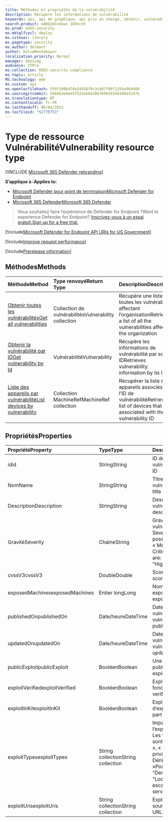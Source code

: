 ```yaml
---
title: Méthodes et propriétés de la vulnérabilité
description: Récupère les informations de vulnérabilité
keywords: api, api de graphique, api pris en charge, obtenir, vulnérabilité
search.product: eADQiWindows 10XVcnh
ms.prod: m365-security
ms.mktglfcycl: deploy
ms.sitesec: library
ms.pagetype: security
ms.author: dolmont
author: DulceMontemayor
localization_priority: Normal
manager: dansimp
audience: ITPro
ms.collection: M365-security-compliance
ms.topic: article
MS.technology: mde
ms.custom: api
ms.openlocfilehash: 559f1006478a34936f8c3cdd7f9bf1293e964d08
ms.sourcegitcommit: 5d8de3e9ee5f52a3eb4206f690365bb108a3247b
ms.translationtype: MT
ms.contentlocale: fr-FR
ms.lasthandoff: 06/04/2021
ms.locfileid: "52770753"
---
```

# <a name="vulnerability-resource-type"></a><span data-ttu-id="6c6c2-104">Type de ressource Vulnérabilité</span><span class="sxs-lookup"><span data-stu-id="6c6c2-104">Vulnerability resource type</span></span>

[!INCLUDE [Microsoft 365 Defender rebranding](../../includes/microsoft-defender.md)]


<span data-ttu-id="6c6c2-105">**S’applique à :**</span><span class="sxs-lookup"><span data-stu-id="6c6c2-105">**Applies to:**</span></span>
- [<span data-ttu-id="6c6c2-106">Microsoft Defender pour point de terminaison</span><span class="sxs-lookup"><span data-stu-id="6c6c2-106">Microsoft Defender for Endpoint</span></span>](https://go.microsoft.com/fwlink/?linkid=2154037)
- [<span data-ttu-id="6c6c2-107">Microsoft 365 Defender</span><span class="sxs-lookup"><span data-stu-id="6c6c2-107">Microsoft 365 Defender</span></span>](https://go.microsoft.com/fwlink/?linkid=2118804)

> <span data-ttu-id="6c6c2-108">Vous souhaitez faire l’expérience de Defender for Endpoint ?</span><span class="sxs-lookup"><span data-stu-id="6c6c2-108">Want to experience Defender for Endpoint?</span></span> [<span data-ttu-id="6c6c2-109">Inscrivez-vous à un essai gratuit.</span><span class="sxs-lookup"><span data-stu-id="6c6c2-109">Sign up for a free trial.</span></span>](https://www.microsoft.com/microsoft-365/windows/microsoft-defender-atp?ocid=docs-wdatp-pullalerts-abovefoldlink) 

[!include[Microsoft Defender for Endpoint API URIs for US Government](../../includes/microsoft-defender-api-usgov.md)]

[!include[Improve request performance](../../includes/improve-request-performance.md)]


[!include[Prerelease information](../../includes/prerelease.md)]

## <a name="methods"></a><span data-ttu-id="6c6c2-110">Méthodes</span><span class="sxs-lookup"><span data-stu-id="6c6c2-110">Methods</span></span>
<span data-ttu-id="6c6c2-111">Méthode</span><span class="sxs-lookup"><span data-stu-id="6c6c2-111">Method</span></span> |<span data-ttu-id="6c6c2-112">Type renvoyé</span><span class="sxs-lookup"><span data-stu-id="6c6c2-112">Return Type</span></span> |<span data-ttu-id="6c6c2-113">Description</span><span class="sxs-lookup"><span data-stu-id="6c6c2-113">Description</span></span>
:---|:---|:---
[<span data-ttu-id="6c6c2-114">Obtenir toutes les vulnérabilités</span><span class="sxs-lookup"><span data-stu-id="6c6c2-114">Get all vulnerabilities</span></span>](get-all-vulnerabilities.md) | <span data-ttu-id="6c6c2-115">Collection de vulnérabilités</span><span class="sxs-lookup"><span data-stu-id="6c6c2-115">Vulnerability collection</span></span> | <span data-ttu-id="6c6c2-116">Récupère une liste de toutes les vulnérabilités affectant l’organisation</span><span class="sxs-lookup"><span data-stu-id="6c6c2-116">Retrieves a list of all the vulnerabilities affecting the organization</span></span>
[<span data-ttu-id="6c6c2-117">Obtenir la vulnérabilité par ID</span><span class="sxs-lookup"><span data-stu-id="6c6c2-117">Get vulnerability by Id</span></span>](get-vulnerability-by-id.md) | <span data-ttu-id="6c6c2-118">Vulnérabilité</span><span class="sxs-lookup"><span data-stu-id="6c6c2-118">Vulnerability</span></span> | <span data-ttu-id="6c6c2-119">Récupère les informations de vulnérabilité par son ID</span><span class="sxs-lookup"><span data-stu-id="6c6c2-119">Retrieves vulnerability information by its ID</span></span>
[<span data-ttu-id="6c6c2-120">Liste des appareils par vulnérabilité</span><span class="sxs-lookup"><span data-stu-id="6c6c2-120">List devices by vulnerability</span></span>](get-machines-by-vulnerability.md)| <span data-ttu-id="6c6c2-121">Collection MachineRef</span><span class="sxs-lookup"><span data-stu-id="6c6c2-121">MachineRef collection</span></span> | <span data-ttu-id="6c6c2-122">Récupérer la liste des appareils associés à l’ID de vulnérabilité</span><span class="sxs-lookup"><span data-stu-id="6c6c2-122">Retrieve a list of devices that are associated with the vulnerability ID</span></span> 


## <a name="properties"></a><span data-ttu-id="6c6c2-123">Propriétés</span><span class="sxs-lookup"><span data-stu-id="6c6c2-123">Properties</span></span>
<span data-ttu-id="6c6c2-124">Propriété</span><span class="sxs-lookup"><span data-stu-id="6c6c2-124">Property</span></span> |  <span data-ttu-id="6c6c2-125">Type</span><span class="sxs-lookup"><span data-stu-id="6c6c2-125">Type</span></span>    |   <span data-ttu-id="6c6c2-126">Description</span><span class="sxs-lookup"><span data-stu-id="6c6c2-126">Description</span></span>
:---|:---|:---
<span data-ttu-id="6c6c2-127">id</span><span class="sxs-lookup"><span data-stu-id="6c6c2-127">id</span></span> | <span data-ttu-id="6c6c2-128">String</span><span class="sxs-lookup"><span data-stu-id="6c6c2-128">String</span></span> | <span data-ttu-id="6c6c2-129">ID de vulnérabilité</span><span class="sxs-lookup"><span data-stu-id="6c6c2-129">Vulnerability ID</span></span>
<span data-ttu-id="6c6c2-130">Nom</span><span class="sxs-lookup"><span data-stu-id="6c6c2-130">Name</span></span> | <span data-ttu-id="6c6c2-131">String</span><span class="sxs-lookup"><span data-stu-id="6c6c2-131">String</span></span> | <span data-ttu-id="6c6c2-132">Titre de la vulnérabilité</span><span class="sxs-lookup"><span data-stu-id="6c6c2-132">Vulnerability title</span></span>
<span data-ttu-id="6c6c2-133">Description</span><span class="sxs-lookup"><span data-stu-id="6c6c2-133">Description</span></span> | <span data-ttu-id="6c6c2-134">String</span><span class="sxs-lookup"><span data-stu-id="6c6c2-134">String</span></span> | <span data-ttu-id="6c6c2-135">Description de la vulnérabilité</span><span class="sxs-lookup"><span data-stu-id="6c6c2-135">Vulnerability description</span></span> 
<span data-ttu-id="6c6c2-136">Gravité</span><span class="sxs-lookup"><span data-stu-id="6c6c2-136">Severity</span></span> | <span data-ttu-id="6c6c2-137">Chaîne</span><span class="sxs-lookup"><span data-stu-id="6c6c2-137">String</span></span> | <span data-ttu-id="6c6c2-138">Gravité de la vulnérabilité.</span><span class="sxs-lookup"><span data-stu-id="6c6c2-138">Vulnerability Severity.</span></span> <span data-ttu-id="6c6c2-139">Les valeurs possibles sont : « Low », « Medium », « High », « Critical »</span><span class="sxs-lookup"><span data-stu-id="6c6c2-139">Possible values are: “Low”, “Medium”, “High”, “Critical”</span></span>
<span data-ttu-id="6c6c2-140">cvssV3</span><span class="sxs-lookup"><span data-stu-id="6c6c2-140">cvssV3</span></span> | <span data-ttu-id="6c6c2-141">Double</span><span class="sxs-lookup"><span data-stu-id="6c6c2-141">Double</span></span> | <span data-ttu-id="6c6c2-142">Score CVSS v3</span><span class="sxs-lookup"><span data-stu-id="6c6c2-142">CVSS v3 score</span></span>
<span data-ttu-id="6c6c2-143">exposedMachines</span><span class="sxs-lookup"><span data-stu-id="6c6c2-143">exposedMachines</span></span> | <span data-ttu-id="6c6c2-144">Entier long</span><span class="sxs-lookup"><span data-stu-id="6c6c2-144">Long</span></span> | <span data-ttu-id="6c6c2-145">Nombre d’appareils exposés</span><span class="sxs-lookup"><span data-stu-id="6c6c2-145">Number of exposed devices</span></span>
<span data-ttu-id="6c6c2-146">publishedOn</span><span class="sxs-lookup"><span data-stu-id="6c6c2-146">publishedOn</span></span> | <span data-ttu-id="6c6c2-147">Date/heure</span><span class="sxs-lookup"><span data-stu-id="6c6c2-147">DateTime</span></span> | <span data-ttu-id="6c6c2-148">Date de publication de la vulnérabilité</span><span class="sxs-lookup"><span data-stu-id="6c6c2-148">Date when vulnerability was published</span></span>
<span data-ttu-id="6c6c2-149">updatedOn</span><span class="sxs-lookup"><span data-stu-id="6c6c2-149">updatedOn</span></span> | <span data-ttu-id="6c6c2-150">Date/heure</span><span class="sxs-lookup"><span data-stu-id="6c6c2-150">DateTime</span></span> | <span data-ttu-id="6c6c2-151">Date de mise à jour de la vulnérabilité</span><span class="sxs-lookup"><span data-stu-id="6c6c2-151">Date when vulnerability was updated</span></span>
<span data-ttu-id="6c6c2-152">publicExploit</span><span class="sxs-lookup"><span data-stu-id="6c6c2-152">publicExploit</span></span> | <span data-ttu-id="6c6c2-153">Booléen</span><span class="sxs-lookup"><span data-stu-id="6c6c2-153">Boolean</span></span> | <span data-ttu-id="6c6c2-154">Une exploitation publique existe</span><span class="sxs-lookup"><span data-stu-id="6c6c2-154">Public exploit exists</span></span> 
<span data-ttu-id="6c6c2-155">exploitVerified</span><span class="sxs-lookup"><span data-stu-id="6c6c2-155">exploitVerified</span></span> | <span data-ttu-id="6c6c2-156">Booléen</span><span class="sxs-lookup"><span data-stu-id="6c6c2-156">Boolean</span></span> | <span data-ttu-id="6c6c2-157">Exploit est vérifié pour fonctionner</span><span class="sxs-lookup"><span data-stu-id="6c6c2-157">Exploit is verified to work</span></span>
<span data-ttu-id="6c6c2-158">exploitInKit</span><span class="sxs-lookup"><span data-stu-id="6c6c2-158">exploitInKit</span></span> | <span data-ttu-id="6c6c2-159">Booléen</span><span class="sxs-lookup"><span data-stu-id="6c6c2-159">Boolean</span></span> | <span data-ttu-id="6c6c2-160">Exploit fait partie d’un kit d’exploitation</span><span class="sxs-lookup"><span data-stu-id="6c6c2-160">Exploit is part of an exploit kit</span></span>
<span data-ttu-id="6c6c2-161">exploitTypes</span><span class="sxs-lookup"><span data-stu-id="6c6c2-161">exploitTypes</span></span> | <span data-ttu-id="6c6c2-162">String collection</span><span class="sxs-lookup"><span data-stu-id="6c6c2-162">String collection</span></span> | <span data-ttu-id="6c6c2-163">Impact de l’exploit.</span><span class="sxs-lookup"><span data-stu-id="6c6c2-163">Exploit impact.</span></span> <span data-ttu-id="6c6c2-164">Les valeurs possibles sont : « Déni de service », « Escalade des privilèges locaux », « Déni de service »</span><span class="sxs-lookup"><span data-stu-id="6c6c2-164">Possible values are: “Denial of service”, “Local privilege escalation”, “Denial of service”</span></span>
<span data-ttu-id="6c6c2-165">exploitUris</span><span class="sxs-lookup"><span data-stu-id="6c6c2-165">exploitUris</span></span> | <span data-ttu-id="6c6c2-166">String collection</span><span class="sxs-lookup"><span data-stu-id="6c6c2-166">String collection</span></span> | <span data-ttu-id="6c6c2-167">Exploiter les URL sources</span><span class="sxs-lookup"><span data-stu-id="6c6c2-167">Exploit source URLs</span></span>

